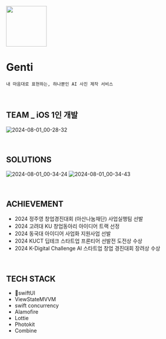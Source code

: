 <p align="left"><img src="https://github.com/user-attachments/assets/15e61bb6-dfdc-4d56-a7ed-af05f21144b8" height=110></p>

# Genti
```
내 마음대로 표현하는, 하나뿐인 AI 사진 제작 서비스
```

<br>

## TEAM _ iOS 1인 개발
![2024-08-01_00-28-32](https://github.com/user-attachments/assets/5179534b-09d6-428d-aa67-92afd1163cc7)

<br>

## SOLUTIONS
![2024-08-01_00-34-24](https://github.com/user-attachments/assets/649fb66d-6788-4d6c-a6de-f4b673f9623b)
![2024-08-01_00-34-43](https://github.com/user-attachments/assets/897c4340-d6d9-4f1a-b9bd-ff4c69675864)

<br>

## ACHIEVEMENT
- 2024 정주영 창업경진대회 (아산나눔재단) 사업실행팀 선발
- 2024 고려대 KU 창업동아리 아이디어 트랙 선정
- 2024 동국대 아이디어 사업화 지원사업 선발
- 2024 KUCT 딥테크 스타트업 프론티어 선발전 도전상 수상
- 2024 K-Digital Challenge AI 스타트업 창업 경진대회 장려상 수상

<br>

## TECH STACK
- swiftUI
- ViewStateMVVM
- swift concurrency
- Alamofire
- Lottie
- Photokit
- Combine



